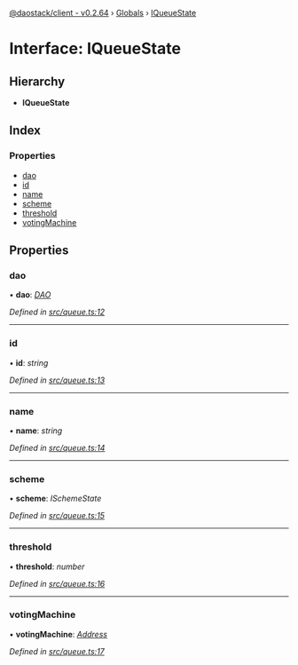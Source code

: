 [@daostack/client - v0.2.64](../README.md) › [Globals](../globals.md) › [IQueueState](iqueuestate.md)

# Interface: IQueueState

## Hierarchy

* **IQueueState**

## Index

### Properties

* [dao](iqueuestate.md#dao)
* [id](iqueuestate.md#id)
* [name](iqueuestate.md#name)
* [scheme](iqueuestate.md#scheme)
* [threshold](iqueuestate.md#threshold)
* [votingMachine](iqueuestate.md#votingmachine)

## Properties

###  dao

• **dao**: *[DAO](../classes/dao.md)*

*Defined in [src/queue.ts:12](https://github.com/daostack/client/blob/9d69996/src/queue.ts#L12)*

___

###  id

• **id**: *string*

*Defined in [src/queue.ts:13](https://github.com/daostack/client/blob/9d69996/src/queue.ts#L13)*

___

###  name

• **name**: *string*

*Defined in [src/queue.ts:14](https://github.com/daostack/client/blob/9d69996/src/queue.ts#L14)*

___

###  scheme

• **scheme**: *ISchemeState*

*Defined in [src/queue.ts:15](https://github.com/daostack/client/blob/9d69996/src/queue.ts#L15)*

___

###  threshold

• **threshold**: *number*

*Defined in [src/queue.ts:16](https://github.com/daostack/client/blob/9d69996/src/queue.ts#L16)*

___

###  votingMachine

• **votingMachine**: *[Address](../globals.md#address)*

*Defined in [src/queue.ts:17](https://github.com/daostack/client/blob/9d69996/src/queue.ts#L17)*
